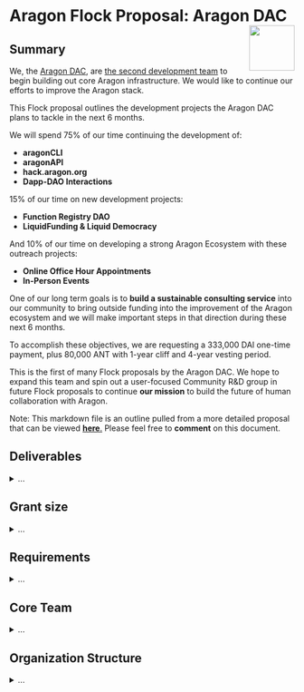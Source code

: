 # Aragon Flock Proposal: Aragon DAC<img align="right" src="https://wiki.aragon.org/design/logo/aragon_dac/logo_horizontal_transbg_small.png" height="80px" />

## Summary

We, the [Aragon DAC](http://aragondac.org/), are [the second development team](https://medium.com/aragon-dac/aragon-dac-a-new-community-effort-to-foster-aragons-development-led-by-giveth-2228dcc17b63) to begin building out core Aragon infrastructure. We would like to continue our efforts to improve the Aragon stack. 

This Flock proposal outlines the development projects the Aragon DAC plans to tackle in the next 6 months. 


We will spend 75% of our time continuing the development of: 
* **aragonCLI**
* **aragonAPI**
* **hack.aragon.org**
* **Dapp-DAO Interactions**

15% of our time on new development projects: 
* **Function Registry DAO**
* **LiquidFunding & Liquid Democracy**

And 10% of our time on developing a strong Aragon Ecosystem with these outreach projects:
* **Online Office Hour Appointments**
* **In-Person Events**

One of our long term goals is to **build a sustainable consulting service** into our community to bring outside funding into the improvement of the Aragon ecosystem and we will make important steps in that direction during these next 6 months.

To accomplish these objectives, we are requesting a 333,000 DAI one-time payment, plus 80,000 ANT with 1-year cliff and 4-year vesting period.

This is the first of many Flock proposals by the Aragon DAC. We hope to expand this team and spin out a user-focused Community R&D group in future Flock proposals to continue **our mission** to build the future of human collaboration with Aragon.  

Note: This markdown file is an outline pulled from a more detailed proposal that can be viewed [**here**.](https://docs.google.com/document/d/1mQOWdZtCIBmXP5q8OcpZyhj9d8kqQ1zl9JLxJcHA5Zs/edit#) Please feel free to **comment** on this document.

## Deliverables
<details><summary>...</summary>

We expect to take an **agile approach**, adapting our scope based on community feedback to an **open monthly status call** and on Github.

**Metrics** are important to us. We will begin establishing quantifiable goals after baseline metrics have been collected in Q1.

### Improving Developer Experience (devX)
<details><summary>...</summary>

  
**Our primary goal**: Give the community of developers building on top of Aragon a **solid foundation** to innovate upon.


**Metrics** to measure success:
* Watches, stars, and forks of Aragon repos
* [Downloads](https://npm-stat.com/charts.html?package=%40aragon%2Fcli&from=2018-01-01&to=2019-01-01) of Aragon packages 
* Traffic metrics for hack.aragon.org and developer-oriented blog posts 
* Issues opened and closed in hack, CLI and API repos
* Requests for office hours

#### 101 aragonCLI
<details><summary>...</summary>
   
We will own, maintain, and improve the aragonCLI repo, focusing on stability and robustness.
* **Specific goals**:
    * Make it easy to [**build custom DAOs**](https://github.com/aragon/aragon-cli/issues/299) 
    * **Support for Windows**, a variety of nodeJS versions and web3 providers
    * [Refactor the repo](https://github.com/aragon/aragon-cli/issues/319) to achieve separation and speed
    * Strive for [100% **code coverage** testing](https://github.com/aragon/aragon-cli/issues/331)
* **Guiding Values**:
    * Anything that can be done through an Aragon UI should be possible through the CLI 
    * **Fast turnaround** on other Flock teams feature requests
    *  Give special attention and prioritization to teams external to Aragon looking to integrate their own platform's features, for example (there are no plans for these features):
        *  Calling functions in DAOs from a [Status chat room](https://devpost.com/software/dao-to-go)
        *  Easy CDP creation on the DAI Dashboard
</details> 

#### 102 aragonAPI
<details><summary>...</summary>
   
We will own, maintain, and improve the aragonAPI repo focusing on stability and robustness. 
* **Specific goals**: 
    * Ensure the stability of aragon.js 
        * Maintaining support for **multiple browsers** and various nodeJS versions
        * Creating and implementing a testing strategy
        * Creating a formal specification
    * Improve developer experience 
        * Create case studies on how the Voting app and the Token Manager app use the API
        * Implement an **error system** 
    * Work with other teams to implement needed features

**Related GitHub issues**: [#231](https://github.com/aragon/aragon.js/issues/231), [#226](https://github.com/aragon/aragon.js/issues/226), [#216](https://github.com/aragon/aragon.js/issues/216), [#215](https://github.com/aragon/aragon.js/issues/215), [#207](https://github.com/aragon/aragon.js/issues/207), [#145](https://github.com/aragon/aragon.js/issues/145), [#109](https://github.com/aragon/aragon.js/issues/109)
</details>

#### 103 hack.aragon.org
<details><summary>...</summary>

We will own, maintain, and improve hack.aragon.org. 

* **Specific goals**:
    * [Move hack.aragon.org to a new design](https://github.com/aragon/hack/issues/64) (Assisted by A1)
    * Implement feature improvements
        * Feedback mechanisms to help surface areas that need more work 
        * Additional features are listed [here](https://docs.google.com/document/d/1B1nyb95LgBtrWY8Av0FnvnpUfvOb13wfjGZb28svSVs/edit#heading=h.8jcnm69vst4)
    * Do general day-to-day maintenance, responding to feedback 
    * Begin the development of a [new enhanced tutorial](https://github.com/aragon/hack/issues/59) based on an [expanded approach](https://docs.google.com/document/d/1tb5RwEBpIxp2_wQmj0w2N5japdLI5mAgjdto7TMu8lY/edit?usp=sharing)
        * Give a deeper understanding detailing why the tools work the way they do 
        * Illustrate the ideal development flow for a real world application
</details>
</details>

### Enabling Dapp-DAO Interactions
<details>
  <summary>... 
   </summary>
  
**Our primary goal**: Enable Aragon DAOs to take actions on external Dapps. We have a working prototype in Frame that we will continue to develop. See [our 4 minute demo video](https://www.youtube.com/watch?v=uqb3fLNa7U8&feature=youtu.be).

**Metrics** to measure success:
* Being able to import an Aragon DAO and sign transactions with it (Provider)
* Number of Aragon DAOs using external Dapps (Provider)
* Number of functions registered (Function Registry DAO)

Our development stream for this complicated objective has been divided into 4 parts:

#### 201 Keyring and Provider Engine
<details><summary>...</summary>
   
**[Keyring Engine](https://github.com/jvluso/eth-aragon-keyring)**
* Enables Aragon DAOs to interact through custom web3 providers 
    * Allows a DAO to be selected as the user identity in a **browser**
    * The result of a **button click** in a Dapp will initiate a **vote** on whether that action should be performed in the Aragon DAO
    * We have a [working prototype](https://www.youtube.com/watch?v=uqb3fLNa7U8&feature=youtu.be)
* Uses Frame for browser support
    * We are focusing 100% on building and testing this functionality on Frame
    * Current design is compatible with MetaMask
    * Long term goal is support for various desktop and mobile applications

**Provider Engine**
* Similar functionality as the Keyring engine but for **CLI** applications like truffle and future extensions 
* [Almost complete](https://github.com/aragon/aragon.js/pull/165) but needs to be continuously updated and maintained 

**Specific Goals**: 
* Finish the development of these tools
* Support and maintain their core functionality upon completion
</details>

#### 202 Frame Integration
<details><summary>...</summary>
   
We need to continue integrating the Provider Engine into Frame so that any DAO can be added to Frame’s interface. 

**Specific Goals**: 
* Build up the transaction flow 
* Add more information to the confirm screen
* Work with various Dapps to improve Frame compatibility
    * Currently working with Gitcoin developers to make Frame compatible with their Dapp
* Optimizing the integration will require the Agent app to be finalized 
</details>

#### 203 Agent/Actor App
<details><summary>...</summary>
   
We will assist in the development of the [Agent/Actor app](https://forum.aragon.org/t/actor-app-arbitrary-actions-from-daos/275/14) as needed to support the integration of the Aragon Keyring and other related functionality. 
</details>

#### 204 Function Registry DAO
<details><summary>...</summary>
   
Currently a vote for calling an external function lacks a human readable description making for poor UX around voting on these proposed actions. 

Our proposed solution: 
*  Allow developers, or possibly users, to input a decription, that can be later certified by a DAO
    1. The description is stored in a registry
    2. When displayed in a vote, the description has LOUD warnings advising voters not to trust the description, that it may be malicious and result in loss of DAO funds
    3. These warnings can be removed when the registry's entry is certified by the Function Registry DAO
    4. This DAO will start as a simple 2-of-n multisig Aragon DAO with known and trusted Aragon developers from Flock teams as members, but will evolve as needed

* Execution
    1. We will create a comprehensive specification for the registry
    2. Gather Flock team members' approval of the specification and support to become members of the DAO
    3. Build out the registry
    4. Deploy the DAO
    5. Seed the registry with expected common entries
    6. Create a short tutorial for best practices when creating an entry
</details>
</details>
 
### Developing Use Cases
<details><summary>...</summary>
  
 **Our primary goal**: To learn and document how to efficiently use the Aragon stack for building and operating DAOs.

**Metrics** to measure success:
* It's important to establish metrics that don’t promote overuse and a misallocation of development time 
    * Experimental vote turnout within the team
    * Number of Apps installed in the DAC’s DAO
    * Execution on the Status DAO Roadmap (qualitative)
    * Number of issues submitted by organizations asking for development assistance closed by us
    

#### 301 Internal Use Cases
<details><summary>...</summary>
   
Hands-on experimentation with Aragon DAOs needs to be undertaken, and we, as a blockchain-based entity, are well positioned to attempt these experiments and document the results.

We will create our own Aragon DAO for our own organization and do the following:
* Take signals from the [research forums](https://forum.aragon.org/c/DAO-use-cases) for what apps to install
* Vote with our Aragon DAO on whether or not to install each app
* Document their use with short Medium posts
* Make bug reports and create issues
* Avoid being distracted by our own usage of these tools
    * We have experience with this from using the Giveth DApp

While developing the Function Registry DAO we will do the following:
* Gain practice onboarding a friendly technical audience to a simple DAO
* Document its use with short Medium posts
* Make bug reports and create issues
* Examine best practices to encourage participation
</details>

#### 302 External Development Support
<details>
  <summary>... 
   </summary>
   
We strive to support external development teams’ desired functionality of the platform. Through this practice we expect to do the following:
* Gain valuable perspective on features needed for developers unfamiliar with the Aragon stack 
* Receive external validation of the developer experience using our tooling which will feed into the prioritization of development streams
* Direct external teams to use normal git flow for feature request and bug reporting

Our long term intention is to turn this work into a revenue stream by consulting with organizations to develop the tools needed for their desired governance models and onboard their teams to their own Aragon DAO.


#### LiquidFunding and Liquid Democracy
<details><summary>...</summary>
   
[Status](https://status.im) is in the process of Designing a DAO for the governance of their platform. See this [post](https://discuss.status.im/t/status-network-layer-1-liquid-funding/747/2) for more details.

* With our assistance Status will build on top of  Aragon; **without it they will build their own custom UI**
* Status has a strong desire to implement a LiquidFunding Governance model
    * LiquidFunding is essentially [Liquid Democracy for Fund Management](https://youtu.be/peYWgiS2Hmo?t=657)
        * It is a very novel governance system that doesn't require voting 
        * Giveth developed the contracts and two UIs for them and has ETH set aside for external audits
        * RJ and Griff have a deep understanding of the internal workings of this system 
    * This application could easily be converted to a Liquid Democracy application
* Current stage of development:
    * Status is finalizing the design spec 
    * The framework has been fully integrated into embark 
* Next steps:
    * Updating the smart contracts
        * Adding code coverage 
        * Adding revert strings 
        * Updating them to latest AragonOS release
    * Supporting the Status team throughout the development process
        * Our efforts will mostly be focused on the core smart contracts and advising Status in using the Aragon stack; their team will do the heavy lifting 
    * Documentation of the process to inform future interactions like this
        * Using this experience, we hope to build a consulting practice
* What we will deliver in 6 months:
    * Somewhat out of our control because of the reliance on Status' team
    * We will have onboarded Status to the Aragon Stack
    * We expect to have completed a proof of concept LiquidFunding app that can be used in a DAO
</details> 
</details>
</details>


  
 ### Onboarding & Educating the Community
<details><summary>...</summary>
  
**Our primary goal**: Provide the growing Aragon developer community direct access to experts that can guide them through the Aragon stack.

**Metrics** to measure success:
* Number of Office Hour Appointments
* Number of users added to the Aragon DAC Riot Channel 
* Number of offers for consulting services

#### 401 Online Office Hour Appointments
<details><summary>...</summary>

* Allow developers to have 15-60 minute sessions for detailed assistance on Aragon development 
    * This will keep us in touch with the needs of the greater Aragon community
    * It will give us opportunities to offer more direct consulting services
</details>

#### 402 In-Person Events
<details><summary>...</summary>

* We will attend various events with a goal for each event and a strategy to achieve that goal
* For the most part, Griff is the only member of the team that will attend these events
* There is a cap on expenses 
* Upcoming events we plan on attending: 
    * January: Meet up in Chiang Mai & during Aracon 
    * February: ETHDenver 
    * March: Ethereum Magicians, ETHCC & ETHParis
    * April: ETHCapetown
</details>
</details>
</details> 

## Grant size
<details><summary>...</summary>

The Aragon DAC is requesting a 333,000 DAI one-time payment, plus 80,000 ANT with 1-year cliff and 4-year vesting period.

### Background
<details><summary>...</summary>

We spent $140,288 in the last 6 months (until Jan 7th). 
* $19,400 went to the Protofire team, for the payroll app 
* $120,888 went to the DAC

We ran out of funds and **had to take pay cuts** to continue working.
* We kept the ETH given to us by the foundation as ETH on the [Giveth DApp](https://beta.giveth.io/dacs/5b48c6f9b89c2175b538de66)
    * The price of ETH crashed and we had to trim down our scope and hiring efforts
    * We will continue to work on the stack uninterrupted under the assumption that we will be reimbursed for this work upon receiving the Flock proposal

We stabilized the structure of the team in mid-November and completed our [first formal sprint on Janurary 4th](https://docs.google.com/presentation/d/e/2PACX-1vQkKz9pnmJ1u0ZWjOczvW5XKH9LktYND2V3RjqGd9r-Mg01C1FCoI7mwCqJNVzTKbOMEsGCouwcCmjW/pub). 
* We were challenged by the unexpected loss of hours from Arthur due to the holidays and a shift in his focus to a different Flock proposal
* We will continue these sprints and report on them in open status meetings to the community

In the few months that we have had our team together we have made significant progress on the following core pieces of the Aragon Ecosystem:

#### aragonCLI
<details><summary>...</summary>
  
  * Workflow changes

    * Added [git hooks](https://github.com/aragon/aragon-cli/pull/279) to improve development workflow

    * Refactored to [monorepo structure](https://github.com/aragon/aragon-cli/pull/325)

* Feature adds

    * Added [call command](https://github.com/aragon/aragon-cli/pull/141)

    * Added [silent and debug logging](https://github.com/aragon/aragon-cli/pull/223) options

    * Enabled [environments in arapp.json](https://github.com/aragon/aragon-cli/pull/230)

    * Added a new command [aragon start](https://github.com/aragon/aragon-cli/pull/255)

    * Updated aragon run to include [pre-build of client](https://github.com/aragon/aragon-cli/pull/318)

    * Added APM [info & package](https://github.com/aragon/aragon-cli/pull/253) commands

* Maintenance changes

    * Deprecated [aragon init](https://github.com/aragon/aragon-cli/pull/323) in favor of [create-aragon-app](https://github.com/AragonDAC/create-aragon-app)

    * Handled [arapp.json parsing errors](https://github.com/aragon/aragon-cli/pull/330)

    * Displayed more info when an app’s [content cannot be found](https://github.com/aragon/aragon-cli/pull/284)

    * Implemented better [ipfs running check](https://github.com/aragon/aragon-cli/pull/245)

    * Removed licenses when [preparing template](https://github.com/aragon/aragon-cli/pull/234)

    * Added filter for [files passed as parameter](https://github.com/aragon/aragon-cli/pull/313) to not be ignored

    * Imported [devchain from aragen](https://github.com/aragon/aragon-cli/pull/246)

    * Cleaned up [APM](https://github.com/aragon/aragon-cli/pull/233)

    * Updated [yargs v12](https://github.com/aragon/aragon-cli/pull/248)

    * Allowed [setting permissions](https://github.com/aragon/aragon-cli/pull/254) on app install

* Bugs

    * Fixed [broken dependencies](https://github.com/aragon/aragon-cli/issues/215)

    * Fixed [linting check](https://github.com/aragon/aragon-cli/pull/221) and warnings

    * Fixed [setPermissions in DAO install](https://github.com/aragon/aragon-cli/pull/303)

    * Prevented [conflicts between major aragonOS versions](https://github.com/aragon/aragon-cli/pull/329)

    * Fixed [printing apps table](https://github.com/aragon/aragon-cli/pull/236)

    * Fixed bug in [acl view cmd](https://github.com/aragon/aragon-cli/pull/252)
</details>

#### aragonAPI
<details><summary>...</summary>
  
  * Workflow changes

    * Wrote unit tests for the [client](https://github.com/aragon/aragon.js/pull/161), [wrapper](https://github.com/aragon/aragon.js/pull/147) and [messenger](https://github.com/aragon/aragon.js/pull/129) packages

    * Setup [linting on commits and integrated prettier](https://github.com/aragon/aragon.js/pull/221) to speed up development and reduce back and forth on PRs

    * Setup [metrics for the library size](https://github.com/aragon/aragon.js/pull/220)

* Feature adds

    * Created a [provider engine](https://github.com/aragon/aragon.js/pull/165) which allows forwarder accounts in a DAO to be used as an account by truffle

    * [Added intents for external contracts](https://github.com/aragon/aragon.js/pull/182) to allow apps to write to other contracts, not just their main one

    * Allowed [apps to get information about the kernel](https://github.com/aragon/aragon.js/pull/178)

    * [Allowed specifying tokenName and tokenSymbol](https://github.com/aragon/aragon.js/pull/177) when creating new DAOs

* Maintenance changes

    * [Rewrote the API for Aragon apps using events and promises](https://github.com/aragon/aragon.js/pull/230) which will make it easier for people without RxJS knowledge to get started

    * Setup [docs to be generated from the source code](https://github.com/aragon/aragon.js/pull/228)

    * [Updated all packages to RxJS 6](https://github.com/aragon/aragon.js/pull/123) which is supposed greatly reduce the bundle size

    * Setup [IndexedDB](https://github.com/aragon/aragon.js/pull/208) to leverage higher storage limits for caching

    * Pulled [contract ABIs from @aragon/os](https://github.com/aragon/aragon.js/pull/205) so we don’t have to manually sync them

    * Added error handling if the [DAO is not found](https://github.com/aragon/aragon.js/pull/152) by its address

    * Added [more intuitive error emissions](https://github.com/aragon/aragon.js/pull/151)

* Bugs

    * Fixed the [@aragon/wrapper options](https://github.com/aragon/aragon.js/pull/153)
</details>

#### hack.aragon.org
<details><summary>...</summary>
  
  * Edits throughout site to improve clarity, tone, style, and grammar.  PRs:[ 42](https://github.com/aragon/hack/pull/42),[ 43](https://github.com/aragon/hack/pull/43),[ 44](https://github.com/aragon/hack/pull/44),[ 47](https://github.com/aragon/hack/pull/47),[ 49](https://github.com/aragon/hack/pull/49),[ 51](https://github.com/aragon/hack/pull/51)

* Created a [product backlog](https://docs.google.com/document/d/1B1nyb95LgBtrWY8Av0FnvnpUfvOb13wfjGZb28svSVs/edit#heading=h.8jcnm69vst4) for the site to improve functionality; this has been handed off to Adri to incorporate into new designs

* Came up with a [plan for a new expanded tutorial](https://docs.google.com/document/d/1tb5RwEBpIxp2_wQmj0w2N5japdLI5mAgjdto7TMu8lY/edit#) and[ started writing it](https://github.com/aragon/hack/blob/new-tutorial/docs/tutorial.md)

* Created a [CONTRIBUTING.md file](https://github.com/aragon/hack/pull/50)

* Salvaged what we could from [Derek’s unfinished work](https://github.com/aragon/hack/pull/46)

* Assisted with [updating the docs to aragonOS 4](https://github.com/aragon/hack/pull/56)

* [Renamed packages](https://github.com/aragon/hack/pull/62) throughout the docs

* Setup aragon.js documentation to [pull directly from source code](https://github.com/aragon/hack/pull/66)

* [Improved the diagrams](https://github.com/aragon/hack/pull/75)
</details>

#### DAO-Dapp Interactions
<details><summary>...</summary>
  
We mainly focused our efforts on two tools that will enable Aragon DAOs to interact directly with Ethereum Dapps:

* The [Wallet Provider](https://github.com/jvluso/aragon.js/tree/wallet-provider-2/packages/aragon-wallet-provider). This allows you to use an Aragon DAO in a Truffle CLI to interact with smart contracts.  It is currently 98% complete and will likely be merged before the Flock vote.

* The [Aragon Keyring](https://github.com/jvluso/eth-aragon-keyring).  This provides the same seamless integration but for browsers on desktop and eventually mobile through their web3 provider.  

We also are have done some work in the [Frame repo](https://github.com/floating/frame/pull/119/commits) and have produced a working prototype. [Watch our 4 minute video demo](https://www.youtube.com/watch?v=uqb3fLNa7U8&feature=youtu.be).
</details>


#### Other repos
<details><summary>...</summary>
  
  * **aragon/aragon**:

    * Use [ProxyAddress instead of AppId](https://github.com/aragon/aragon/pull/222) for identifying apps

    * Add [error handling for dao not found](https://github.com/aragon/aragon/pull/409)

    * Remove [isNameAvailable](https://github.com/aragon/aragon/pull/388) from daoBuilder

    * aragon-wrapper: [remove KERNEL_BASE](https://github.com/aragon/aragon/pull/391)

    * Changes [to have a pre-build client](https://github.com/aragon/aragon/pull/555)

* **Aragen**: 

    * Add basic [cli & devchain cmd](https://github.com/aragon/aragen/pull/24)

* **Boilerplates**:

    * Update [kit.sol and dependencies](https://github.com/aragon/aragon-react-kit-boilerplate/pull/21)

    * Add environments and updated config for [react](https://github.com/aragon/aragon-react-boilerplate/pull/33), [react-kit](https://github.com/aragon/aragon-react-kit-boilerplate/pull/22) and [bare](https://github.com/aragon/aragon-bare-boilerplate/pull/12)
</details>

#### Managing Protofire
<details><summary>...</summary>

Sadly we failed to appropriately manage Protofire's development of the Payroll app. Arthur was handling the technical management well but when the ETH price crashed and funding within the DAC became uncertain we failed to communicate the situation to Protofire and halt development. This is very embarrassing for us. We have learned from this mistake and grown as a team because of it. 

Protofire has been incredibly patient with the situation but, with the loss of Arthur to the Autark team, we have chosen not to continue collaborating with Protofire on the development of the Payroll app. We will actively encourage another Flock team to support the completion of the last milestone, ideally by collaborating with the Protofire team, as they are the experts on the app and a fantastic team to work with.   

</details>
</details>

### Estimated operating costs for 2019
<details><summary>...</summary>

Part of this grant will pay us and Protofire back [for the work that has been done in the past and will be done in January](https://beta.giveth.io/dacs/5b37da13a239ac21b383d4da). 
* The last 3 [Protofire milestones](https://docs.google.com/spreadsheets/d/1usLkQpKj8KYLtpa_ytiCiJscyyO-dfO6j0IcEdYdaCQ/edit?usp=sharing): 28,000 DAI
* Griff's [work for July-Jan 31st](https://docs.google.com/spreadsheets/d/1gSs1LFhW0eC5TvxOfkaDjFID1ObAgdADe9lgYTpA5iM/edit?usp=sharing): 21,350 DAI  
* The rest of the team up until Jan 31st: 28,150 DAI

Because of our distributed freelance-style organizational structure and focus on development we have very few costs outside of direct payment for hours worked. Our 6-month budget is split between:
* Core Team Payroll: 220,500 DAI 
* Contractors: 20,000 DAI
* Team Offsite and Travel Expenses: 15,000 DAI

In total this is **333,000 DAI**.

**Note:** We designed this proposal to be as minimal as possible to reduce the drain of funds on the Aragon Association during Crypto Winter. We are likely to expand the team in the future using other Flock proposals and the AGP process.
</details>

### ANT Package
<details><summary>...</summary>

We would like to request 80,000 ANT, with 1-year cliff and 4-year vesting for our team. No ANT will be given for previous work with the DAC.
</details>
</details> 

## Requirements
<details><summary>...</summary>

* Blog access on request on blog.aragon.org
* Website access on request to all Aragon domains
* Unrestricted use of the Aragon trademark
* Publish access to [aragonpm.eth](https://etherscan.io/address/aragonpm.eth)
* Admin/moderator access on aragon.chat, forum.aragon.org, and /r/AragonProject
* Access to site traffic analytics on hack.aragon and the Medium blog 
</details>

## Core Team
<details><summary>...</summary>


Our team is fully remote and distributed across the globe.

### Development

* **Jeremy: [GitHub](https://github.com/jvluso)**
    * Full-time, no other commitments
    * An experienced full stack developer 
    * Excited to use DAOs to build [dual power](https://dsa-lsc.org/2018/12/31/dual-power-a-strategy-to-build-socialism-in-our-time/) internationally
    * Focusing most of his time on enabling Dapp-DAO interactions
* **Daniel: [GitHub](https://github.com/0x6431346e)**
    * Full-time, no other commitments
    * A very skilled front end dev with a maintainer personality, willing to do all the dirty work necessary to make this magic happen
    * A decentralization maximalist that escaped the corporate world to support a sustainable open-source ecosystem
    * Focusing most of his time on maintaining the aragonAPI and aragonCLI repos
* **Gabi: [GitHub](https://github.com/galactusss), [Twitter](https://twitter.com/Krroonnos), [LinkedIn](https://www.linkedin.com/in/gabrielgarciacarrea)**
    * Full-time, no other commitments
    * An enthusiastic junior dev willing to bust his chops on the unexciting foundational pieces; always looking for ways to improve 
    * Firm believer of Aragon's mission, passionate about open source code and bullish about the future of web3.0
    * Focusing most of his time maintaining aragonCLI, will help create new tutorials for hack.aragon and provide general support
* **Arthur: [GitHub](https://github.com/Quazia)**
    * 10 hours a week for 4 months, also working with Autark 
    * Experienced solidity engineer and auditor with the White Hat Group
    * Excited to bring tools to the open source community to enable long term sustainable development and governance to organizations on the fringe of what's possible
    * Focusing his time on improving aragonCLI and building out the Function Registry DAO
* **RJ: [GitHub](https://github.com/perissology)**
    * 20 hours a week for 3 months (may be extended), also working 5-10 hours a week on maintaining the [Giveth DApp](https://medium.com/giveth/tagged/dappening) and being a family man
    * A rockstar solidity engineer who produces extremely high quality work; full stack dev, especially experienced with backend and devops
    * Dedicated to making the world a better place with blockchain tech
    * Focusing most of his time on getting Status’ LiquidFunding DAO on Aragon so that the modules they produce can be used by all Aragon DAOs

### Project Management

* **Chris: [GitHub](https://github.com/cjyabraham), [LinkedIn](https://www.linkedin.com/in/cjyabraham)**
    * 30 hours a week, working 10 hours a week as a software engineer for the Linux foundation
    * Very experienced PM and Engineer who has managed projects for companies like Samsung and Metlife in the past as well as in the open-source world
    * Accepts the challenge of ensuring the team delivers the right things in the right way at the right time 
    * Leads the documentation effort for Aragon 

### Founder and Product Owner

* **Griff: [GitHub](https://github.com/griffgreen ), [Twitter](https://twitter.com/thegrifft), [LinkedIn](https://www.linkedin.com/in/griffgreen)**
    * 20 hours a week, working low variable hours on DAppNode and iden3, and spends the rest of his free time pushing Giveth forward
    * Dedicated his life to building out the infrastructure needed for impactful DAOs to exist
    * More hands-on experience with decentralized organizations on Ethereum than anyone on the planet
    * Well known figure with a strong network within the Ethereum space
    * Leads the core team using a decentralized approach; acts as the face of the DAC and coordinates with external teams 
</details>

## Organization Structure
<details><summary>...</summary>

### Legal and Financial Structure
<details><summary>...</summary>

We have no official legal entity and never intend to. We are using an Aragon DAO for governance and a Gnosis multisig to store funds. All payments will go through the Aragon DAO.

We are effectively using the cooperative model as 100% of the funds received will go to pay for salaries and expenses incurred. There is no profit taking built-in and we will maintain a transparent burn rate using this blockchain-based organizational structure.
</details>

### Team Governance
<details><summary>...</summary>

We will maintain a flat hierarchical structure and will use [Loomio](https://www.loomio.org/g/rMsYTAR8/aragon-dac) to facilitate decisions that need more nuance than our Aragon DAO can offer.

We will hold open monthly status meetings (see last month's [Status Report](https://docs.google.com/presentation/d/e/2PACX-1vQkKz9pnmJ1u0ZWjOczvW5XKH9LktYND2V3RjqGd9r-Mg01C1FCoI7mwCqJNVzTKbOMEsGCouwcCmjW/pub)). We will utilize a standard agile delivery model as described [here](https://docs.google.com/document/d/1WT3XcnMw0LZOo0Q7gaKy_cFMGZ7xS3mUuIH9uilLNBU/edit). Which can be followed in real time in our [Zenhub](https://app.zenhub.com/workspaces/all-aragon-repos-5996d0a88c7c6963f4a4dfdc/boards?repos=98191281,104566586,133385725). 
</details>

### Plan to Contribute to the Greater Good
<details><summary>...</summary>

We call ourselves the Aragon Decentralized Altruistic Community because we believe the Aragon ecosystem has the potential to change the way humans collaborate around [tragedy of the commons](https://en.wikipedia.org/wiki/Tragedy_of_the_commons) issues. We hope to eventually support communities that want to use the Aragon stack with the purpose of creating [new incentive structures](https://blog.goodaudience.com/rewriting-the-story-of-human-collaboration-c33a8a4cd5b8) to align community efforts and change the world for the better in an altruistic way. 

Despite being altruistically minded, we plan on creating an Aragon consulting service and charging for our services when we interact with for-profit organizations. We will use this service to support non-profit efforts pro bono, however, they will only ever receive a maximum of 10% of our development time. Building out the Aragon infrastructure for all to use is our top concern.

The Aragon ecosystem is not ready for this effort to really begin which is why there is no mention of it in this proposal and there are no plans to support non-profit efforts in the next 6 months.
</details>
</details>
